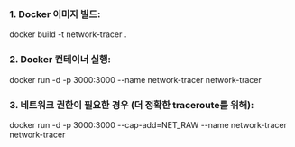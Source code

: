 ### 1. Docker 이미지 빌드:
docker build -t network-tracer .

### 2. Docker 컨테이너 실행:
docker run -d -p 3000:3000 --name network-tracer network-tracer

### 3. 네트워크 권한이 필요한 경우 (더 정확한 traceroute를 위해):
docker run -d -p 3000:3000 --cap-add=NET_RAW --name network-tracer network-tracer
